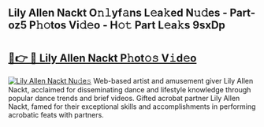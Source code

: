## Lily Allen Nackt O𝚗𝚕yf𝚊ns L𝚎a𝚔ed N𝚞𝚍es - Part-oz5 P𝚑𝚘tos Vi𝚍𝚎o - H𝚘𝚝 Part L𝚎a𝚔s 9sxDp

# <h2><a href="http://kf7nt7v.oniu.top/?m=Lily+Allen+Nackt">🔗👉 🔴 Lily Allen Nackt P𝚑ot𝚘𝚜 V𝚒d𝚎o</a></h2>

[![Lily Allen Nackt Nu𝚍e𝚜](https://i.imgur.com/0qMVB7G.gif)](http://kf7nt7v.oniu.top/?m=Lily+Allen+Nackt)
Web-based artist and amusement giver Lily Allen Nackt, acclaimed for disseminating dance and lifestyle knowledge through popular dance trends and brief videos. Gifted acrobat partner Lily Allen Nackt, famed for their exceptional skills and accomplishments in performing acrobatic feats with partners.  
